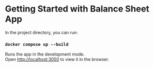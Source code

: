 # Getting Started with Balance Sheet App

In the project directory, you can run:

### `docker compose up --build`

Runs the app in the development mode.\
Open [http://localhost:3050](http://localhost:3050) to view it in the browser.
